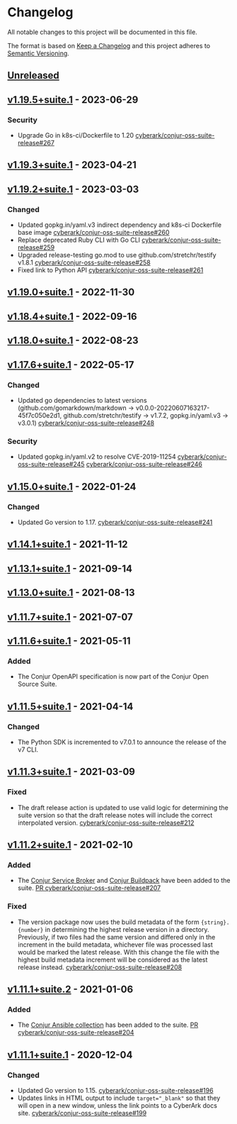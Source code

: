 # Changelog
All notable changes to this project will be documented in this file.

The format is based on [Keep a Changelog](http://keepachangelog.com/en/1.0.0/)
and this project adheres to [Semantic Versioning](http://semver.org/spec/v2.0.0.html).

## [Unreleased]

## [v1.19.5+suite.1] - 2023-06-29

### Security
- Upgrade Go in k8s-ci/Dockerfile to 1.20
  [cyberark/conjur-oss-suite-release#267](https://github.com/cyberark/conjur-oss-suite-release/pull/267)

## [v1.19.3+suite.1] - 2023-04-21

## [v1.19.2+suite.1] - 2023-03-03

### Changed
- Updated gopkg.in/yaml.v3 indirect dependency and k8s-ci Dockerfile base image
  [cyberark/conjur-oss-suite-release#260](https://github.com/cyberark/conjur-oss-suite-release/pull/260)
- Replace deprecated Ruby CLI with Go CLI
  [cyberark/conjur-oss-suite-release#259](https://github.com/cyberark/conjur-oss-suite-release/pull/259)
- Upgraded release-testing go.mod to use github.com/stretchr/testify v1.8.1
  [cyberark/conjur-oss-suite-release#258](https://github.com/cyberark/conjur-oss-suite-release/pull/258)
- Fixed link to Python API
  [cyberark/conjur-oss-suite-release#261](https://github.com/cyberark/conjur-oss-suite-release/pull/261)

## [v1.19.0+suite.1] - 2022-11-30

## [v1.18.4+suite.1] - 2022-09-16

## [v1.18.0+suite.1] - 2022-08-23

## [v1.17.6+suite.1] - 2022-05-17

### Changed
- Updated go dependencies to latest versions (github.com/gomarkdown/markdown
  -> v0.0.0-20220607163217-45f7c050e2d1, github.com/stretchr/testify -> v1.7.2,
  gopkg.in/yaml.v3 -> v3.0.1)
  [cyberark/conjur-oss-suite-release#248](https://github.com/cyberark/conjur-oss-suite-release/pull/248)

### Security
- Updated gopkg.in/yaml.v2 to resolve CVE-2019-11254
  [cyberark/conjur-oss-suite-release#245](https://github.com/cyberark/conjur-oss-suite-release/pull/245)
  [cyberark/conjur-oss-suite-release#246](https://github.com/cyberark/conjur-oss-suite-release/pull/246)

## [v1.15.0+suite.1] - 2022-01-24

### Changed
- Updated Go version to 1.17. [cyberark/conjur-oss-suite-release#241](https://github.com/cyberark/conjur-oss-suite-release/pull/241)

## [v1.14.1+suite.1] - 2021-11-12

## [v1.13.1+suite.1] - 2021-09-14

## [v1.13.0+suite.1] - 2021-08-13

## [v1.11.7+suite.1] - 2021-07-07

## [v1.11.6+suite.1] - 2021-05-11

### Added
- The Conjur OpenAPI specification is now part of the Conjur Open Source Suite.

## [v1.11.5+suite.1] - 2021-04-14

### Changed
- The Python SDK is incremented to v7.0.1 to announce the release of the v7 CLI.

## [v1.11.3+suite.1] - 2021-03-09

### Fixed
- The draft release action is updated to use valid logic for determining the
  suite version so that the draft release notes will include the correct
  interpolated version.
  [cyberark/conjur-oss-suite-release#212](https://github.com/cyberark/conjur-oss-suite-release/issues/212)

## [v1.11.2+suite.1] - 2021-02-10

### Added
- The [Conjur Service Broker](https://github.com/cyberark/conjur-service-broker)
  and [Conjur Buildpack](https://github.com/cyberark/cloudfoundry-conjur-buildpack)
  have been added to the suite.
  [PR cyberark/conjur-oss-suite-release#207](https://github.com/cyberark/conjur-oss-suite-release/pull/207)

### Fixed
- The version package now uses the build metadata of the form `{string}.{number}`
  in determining the highest release version in a directory. Previously, if
  two files had the same version and differed only in the increment in the
  build metadata, whichever file was processed last would be marked the latest
  release. With this change the file with the highest build metadata increment
  will be considered as the latest release instead.
  [cyberark/conjur-oss-suite-release#208](https://github.com/cyberark/conjur-oss-suite-release/issues/208)

## [v1.11.1+suite.2] - 2021-01-06

### Added
- The [Conjur Ansible collection](https://github.com/cyberark/ansible-conjur-collection)
  has been added to the suite.
  [PR cyberark/conjur-oss-suite-release#204](https://github.com/cyberark/conjur-oss-suite-release/pull/204)

## [v1.11.1+suite.1] - 2020-12-04

### Changed
- Updated Go version to 1.15. [cyberark/conjur-oss-suite-release#196](https://github.com/cyberark/conjur-oss-suite-release/issues/196)
- Updates links in HTML output to include `target="_blank"` so that they will
  open in a new window, unless the link points to a CyberArk docs site.
  [cyberark/conjur-oss-suite-release#199](https://github.com/cyberark/conjur-oss-suite-release/issues/199)

[Unreleased]: https://github.com/cyberark/conjur-oss-suite-release/compare/v1.19.5+suite.1...HEAD
[v1.19.5+suite.1]: https://github.com/cyberark/conjur-oss-suite-release/compare/v1.19.3+suite.1...v1.19.5+suite.1
[v1.19.3+suite.1]: https://github.com/cyberark/conjur-oss-suite-release/compare/v1.19.2+suite.1...v1.19.3+suite.1
[v1.19.2+suite.1]: https://github.com/cyberark/conjur-oss-suite-release/compare/v1.19.0+suite.1...v1.19.2+suite.1
[v1.19.0+suite.1]: https://github.com/cyberark/conjur-oss-suite-release/compare/v1.18.4+suite.1...v1.19.0+suite.1
[v1.18.4+suite.1]: https://github.com/cyberark/conjur-oss-suite-release/compare/v1.18.0+suite.1...v1.18.4+suite.1
[v1.18.0+suite.1]: https://github.com/cyberark/conjur-oss-suite-release/compare/v1.17.6+suite.1...v1.18.0+suite.1
[v1.17.6+suite.1]: https://github.com/cyberark/conjur-oss-suite-release/compare/v1.15.0+suite.1...v1.17.6+suite.1
[v1.15.0+suite.1]: https://github.com/cyberark/conjur-oss-suite-release/compare/v1.14.1+suite.1...v1.15.0+suite.1
[v1.14.1+suite.1]: https://github.com/cyberark/conjur-oss-suite-release/compare/v1.13.1+suite.1...v1.14.1+suite.1
[v1.13.1+suite.1]: https://github.com/cyberark/conjur-oss-suite-release/compare/v1.13.0+suite.1...v1.13.1+suite.1
[v1.13.0+suite.1]: https://github.com/cyberark/conjur-oss-suite-release/compare/v1.11.7+suite.1...v1.13.0+suite.1
[v1.11.7+suite.1]: https://github.com/cyberark/conjur-oss-suite-release/compare/v1.11.6+suite.1...v1.11.7+suite.1
[v1.11.6+suite.1]: https://github.com/cyberark/conjur-oss-suite-release/compare/v1.11.5+suite.1...v1.11.6+suite.1
[v1.11.5+suite.1]: https://github.com/cyberark/conjur-oss-suite-release/compare/v1.11.3+suite.1...v1.11.5+suite.1
[v1.11.3+suite.1]: https://github.com/cyberark/conjur-oss-suite-release/compare/v1.11.2+suite.1...v1.11.3+suite.1
[v1.11.2+suite.1]: https://github.com/cyberark/conjur-oss-suite-release/compare/v1.11.1+suite.2...v1.11.2+suite.1
[v1.11.1+suite.2]: https://github.com/cyberark/conjur-oss-suite-release/compare/v1.11.1+suite.1...v1.11.1+suite.2
[v1.11.1+suite.1]: https://github.com/cyberark/conjur-oss-suite-release/compare/v1.10.0+suite.1...v1.11.1+suite.1

